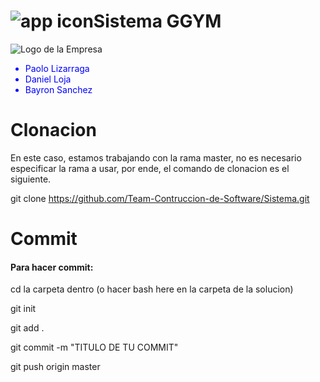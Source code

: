 # ![app icon](https://drive.google.com/file/d/1JUfEmHla1FGloRDrblHsJ2grP2yYC3Ad/view?usp=sharing)Sistema GGYM

![Logo de la Empresa](https://elblogdeboomer.files.wordpress.com/2018/10/logo2.png?w=50)

<ul>
  <li style="color:blue;">Paolo Lizarraga</li>
  <li style="color:blue;">Daniel Loja</li>
  <li style="color:blue;">Bayron Sanchez</li>
</ul>


# Clonacion

En este caso, estamos trabajando con la rama master, no es necesario especificar la rama a usar, por ende, el comando de clonacion es el siguiente.

git clone https://github.com/Team-Contruccion-de-Software/Sistema.git

# Commit
<h4>Para hacer commit:</h4>
  <p>cd la carpeta dentro (o hacer bash here en la carpeta de la solucion)</p>
  <p>git init</p>
  <p>git add .</p>
  <p>git commit -m "TITULO DE TU COMMIT"</p>
  <p>git push origin master</p>